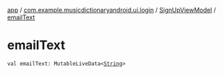 [app](../../index.md) / [com.example.musicdictionaryandroid.ui.login](../index.md) / [SignUpViewModel](index.md) / [emailText](./email-text.md)

# emailText

`val emailText: MutableLiveData<`[`String`](https://kotlinlang.org/api/latest/jvm/stdlib/kotlin/-string/index.html)`>`